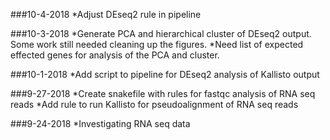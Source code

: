 ###10-4-2018
*Adjust DEseq2 rule in pipeline

###10-3-2018
*Generate PCA and hierarchical cluster of DEseq2 output. Some work still needed cleaning up the figures.
*Need list of expected effected genes for analysis of the PCA and cluster.

###10-1-2018
*Add script to pipeline for DEseq2 analysis of Kallisto output

###9-27-2018
*Create snakefile with rules for fastqc analysis of RNA seq reads
*Add rule to run Kallisto for pseudoalignment of RNA seq reads

###9-24-2018
*Investigating RNA seq data
